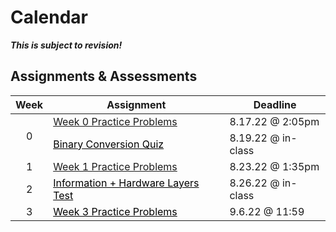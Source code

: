 
# Calendar

***This is subject to revision!***

<!-- <iframe src="https://calendar.google.com/calendar/embed?height=600&wkst=1&bgcolor=%23ffffff&ctz=America%2FNew_York&showTitle=1&showPrint=1&showCalendars=0&src=Y19idnNscDRuMmE1OGVxMHNsa3IwaDRlMGozb0Bncm91cC5jYWxlbmRhci5nb29nbGUuY29t&color=%233F51B5" style="border-width:0" width="600" height="800" frameborder="0" scrolling="no"></iframe> -->

## Assignments & Assessments

<table class="table">
    <thead>
        <tr>
            <th scope="col"><div style="text-align: center;">Week</div></th>
            <th scope="col"><div style="text-align: center;">Assignment</div></th>
            <th scope="col"><div style="text-align: center;">Deadline</div></th>
        </tr>
    </thead>
    <tbody>
        <tr>
            <td rowspan="2"><div style="text-align: center;">0</div></td>
            <td><a class="btn btn-link" tabindex="-1" href="https://github.com/APCSP-SLCA/Weekly-Assignments/raw/main/Week%200%20Assignments/Week%200%20Practice%20Problems.zip">Week 0 Practice Problems</a></td>
            <td>8.17.22 @ 2:05pm</td>
        </tr>
        <tr>
            <td><a class="btn btn-link disabled" style="color: black;" tabindex="-1" href="#">Binary Conversion Quiz</a></td>
            <td>8.19.22 @ in-class</td>
        </tr>
        <tr>
            <td><div style="text-align: center;">1</div></td>
            <td><a class="btn btn-link" tabindex="-1" href="https://github.com/APCSP-SLCA/Weekly-Assignments/raw/main/Week%201%20Assignments/week_1_practice.pdf">Week 1 Practice Problems</a></td>
            <td>8.23.22 @ 1:35pm</td>
        </tr>
        <tr>
            <td><div style="text-align: center;">2</div></td>
            <td><a class="btn btn-link disabled" style="color: black;" tabindex="-1" href="#">Information + Hardware Layers Test</a></td>
            <td>8.26.22 @ in-class</td>
        </tr>
        <tr>
            <td><div style="text-align: center;">3</div></td>
            <td><a class="btn btn-link disabled" style="color: black;" tabindex="-1" href="#">Week 3 Practice Problems</a></td>
            <td>9.6.22 @ 11:59</td>
        </tr>
    </tbody>
</table>
